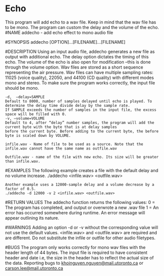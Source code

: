 # Echo
This program will add echo to a wav file. Keep in mind that the wav file has to be mono.
The program can custom the delay and the volume of the echo.
#NAME
   	addecho -  add echo effect to mono audio file

#SYNOPSIS
   	addecho [OPTION]...[FILENAME]...[FILENAME]

#DESCRIPTION
	Using an input audio file, addecho generates a new file as output with additional echo. The delay option dictates the timing of this echo. The volume of 	the echo is also open for modification –this is done through the volume option. Wav files are stored as a short sequence representing the air pressure. Wav 	files can have multiple sampling rates: 11025 (voice quality), 22050, and 44100 (CD quality) with different modes mono and stereo. To make sure the program 	works correctly, the input file should be mono.

	-d,  —delay=SAMPLE
	Default to 8000, number of samples delayed until echo is played. To determine the delay time divide delay by the sample rate. 
 	If SAMPLE exceeds the number of samples in the input file, the excess space will be filled with 0.
	-v, –volume=VOLUME
 	Default to 4, after “delay” number samples, the program will add the current byte with the byte that is at delay samples
  	before the current byte. Before adding to the current byte, the before byte is scaled down by VOLUME. 

	infile.wav - Name of file to be used as a source. Note that the infile.wav cannot have the same name as outfile.wav

	Outfile.wav - name of the file with new echo. Its size will be greater than infile.wav.

#EXAMPLES
	The following example creates a file with the default delay and no volume increase.
	./addecho <infile.wav> <outfile.wav>

	Another example uses a 12000-sample delay and a volume decrease by a factor of 0.5. 
	./addecho -d 12000 -v 2 <infile.wav> <outfile.wav>

#RETURN VALUES
	The addecho function returns the following values:
	0 =  The program has completed, and output or overwrote a new .wav file
	1 = An error has occurred somewhere during runtime. An error message will appear outlining its nature.

#WARNINGS
	Adding an option -d or -v without the corresponding value will not use the default values.
	<infile.wav> and <outfile.wav> are required and are different.
	Do not substitute the infile or outfile for other audio filetypes.

#BUGS
	The program only works correctly for mono wav files with the header length of 44 bytes. The input file is required to have consistent header and date i.e, 	the size in the header has to reflect the actual size of the data. Reporting bugs to <khoinguyen.nguyen@mail.utoronto.ca> or <carson.lee@mail.utoronto.ca>
